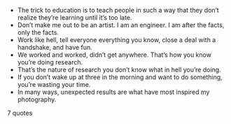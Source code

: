  - The trick to education is to teach people in such a way that they don’t realize they’re learning until it’s too late.
 - Don’t make me out to be an artist. I am an engineer. I am after the facts, only the facts.
 - Work like hell, tell everyone everything you know, close a deal with a handshake, and have fun.
 - We worked and worked, didn’t get anywhere. That’s how you know you’re doing research.
 - That’s the nature of research you don’t know what in hell you’re doing.
 - If you don’t wake up at three in the morning and want to do something, you’re wasting your time.
 - In many ways, unexpected results are what have most inspired my photography.

7 quotes